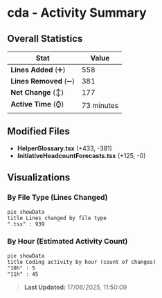 # cda - Activity Summary 

## Overall Statistics

| Stat                   | Value                                                             |
| ---------------------- | ----------------------------------------------------------------- |
| **Lines Added** (➕)   | 558                                          |
| **Lines Removed** (➖) | 381                                        |
| **Net Change** (↕)    | 177                |
| **Active Time** (⌚)   | 73 minutes |


## Modified Files
- **HelperGlossary.tsx** (+433, -381)
- **InitiativeHeadcountForecasts.tsx** (+125, -0)

## Visualizations

### By File Type (Lines Changed)

```mermaid
pie showData
title Lines changed by file type
".tsx" : 939
```

### By Hour (Estimated Activity Count)

```mermaid
pie showData
title Coding activity by hour (count of changes)
"10h" : 5
"11h" : 45
```


> **Last Updated:** 17/06/2025, 11:50:09